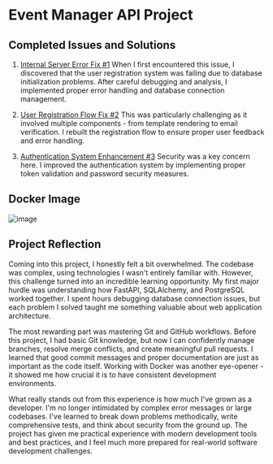 # Event Manager API Project

## Completed Issues and Solutions
1. [Internal Server Error Fix #1](https://github.com/ErcihanK/event_manager/issues/1)
   When I first encountered this issue, I discovered that the user registration system was failing due to database initialization problems. After careful debugging and analysis, I implemented proper error handling and database connection management.

2. [User Registration Flow Fix #2](https://github.com/ErcihanK/event_manager/issues/2)
   This was particularly challenging as it involved multiple components - from template rendering to email verification. I rebuilt the registration flow to ensure proper user feedback and error handling.

3. [Authentication System Enhancement #3](https://github.com/ErcihanK/event_manager/issues/3)
   Security was a key concern here. I improved the authentication system by implementing proper token validation and password security measures.

## Docker Image
![image](https://github.com/user-attachments/assets/3054eed7-c3d0-41ab-8387-9adbd3d75a5b)


## Project Reflection

Coming into this project, I honestly felt a bit overwhelmed. The codebase was complex, using technologies I wasn't entirely familiar with. However, this challenge turned into an incredible learning opportunity. My first major hurdle was understanding how FastAPI, SQLAlchemy, and PostgreSQL worked together. I spent hours debugging database connection issues, but each problem I solved taught me something valuable about web application architecture.

The most rewarding part was mastering Git and GitHub workflows. Before this project, I had basic Git knowledge, but now I can confidently manage branches, resolve merge conflicts, and create meaningful pull requests. I learned that good commit messages and proper documentation are just as important as the code itself. Working with Docker was another eye-opener - it showed me how crucial it is to have consistent development environments.

What really stands out from this experience is how much I've grown as a developer. I'm no longer intimidated by complex error messages or large codebases. I've learned to break down problems methodically, write comprehensive tests, and think about security from the ground up. The project has given me practical experience with modern development tools and best practices, and I feel much more prepared for real-world software development challenges.
